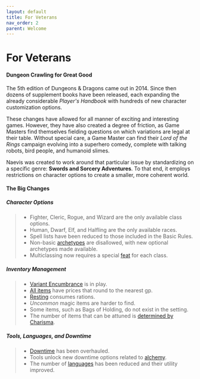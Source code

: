 ```yaml
---
layout: default
title: For Veterans
nav_order: 2
parent: Welcome
---
```


# For Veterans

#### Dungeon Crawling for Great Good

The 5th edition of Dungeons & Dragons came out in 2014. Since then dozens of supplement books have been released, each expanding the already considerable *Player's Handbook* with hundreds of new character customization options. 

These changes have allowed for all manner of exciting and interesting games. However, they have also created a degree of friction, as Game Masters find themselves fielding questions on which variations are legal at their table. Without special care, a Game Master can find their *Lord of the Rings* campaign evolving into a superhero comedy, complete with talking robots, bird people, and humanoid slimes. 

Naevis was created to work around that particular issue by standardizing on a specific genre: **Swords and Sorcery Adventures**. To that end, it employs restrictions on character options to create a smaller, more coherent world.

#### The Big Changes

##### Character Options

> * Fighter, Cleric, Rogue, and Wizard are the only available class options. 
> * Human, Dwarf, Elf, and Halfling are the only available races. 
> * Spell lists have been reduced to those included in the Basic Rules.
> * Non-basic [archetypes](../more/archetypes/index) are disallowed, with new optional archetypes made available.
> * Multiclassing now requires a special [feat](../more/feats/index) for each class.

##### Inventory Management

> * [Variant Encumbrance](../adventuring/encumbrance) is in play.
> * [All items](../more/items/index) have prices that round to the nearest gp.
> * [Resting](../adventuring/resting) consumes rations.
> * *Uncommon* magic items are harder to find. 
> * Some items, such as Bags of Holding, do not exist in the setting.
> * The number of items that can be attuned is [determined by Charisma](../adventuring/attunement). 

##### Tools, Languages, and Downtime

> * [Downtime](../adventuring/downtime) has been overhauled.
> * Tools unlock new downtime options related to [alchemy](../../data/downtime_activities/alchemy).
> * The number of [languages](../adventuring/languages) has been reduced and their utility improved.
